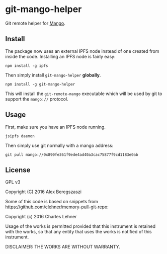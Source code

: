 # git-mango-helper

Git remote helper for [Mango](https://github.com/axic/mango).

## Install

The package now uses an external IPFS node instead of one created from inside the code. Installing an IPFS node is fairly easy:

```
npm install -g ipfs
```

Then simply install `git-mango-helper` **globally**.

```
npm install -g git-mango-helper
```

This will install the `git-remote-mango` executable which will be used by git to support the `mango://` protocol.

## Usage

First, make sure you have an IPFS node running.

```
jsipfs daemon
```

Then simply use git normally with a mango address: 

```
git pull mango://0x890fe361f9ede4ad40a3cac75877f9cd1183e0ab
```



## License

GPL v3

Copyright (C) 2016 Alex Beregszaszi


Some of this code is based on snippets from https://github.com/clehner/memory-pull-git-repo:

Copyright (c) 2016 Charles Lehner

Usage of the works is permitted provided that this instrument is retained with the works, so that any entity that uses the works is notified of this instrument.

DISCLAIMER: THE WORKS ARE WITHOUT WARRANTY.
